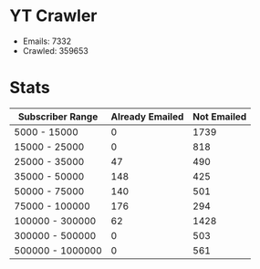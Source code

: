 # YT Crawler
- Emails: 7332
- Crawled: 359653

# Stats
| Subscriber Range  | Already Emailed | Not Emailed |
|-------|-------|-------|
| 5000 - 15000 | 0 | 1739 |
| 15000 - 25000 | 0 | 818 |
| 25000 - 35000 | 47 | 490 |
| 35000 - 50000 | 148 | 425 |
| 50000 - 75000 | 140 | 501 |
| 75000 - 100000 | 176 | 294 |
| 100000 - 300000 | 62 | 1428 |
| 300000 - 500000 | 0 | 503 |
| 500000 - 1000000 | 0 | 561 |
